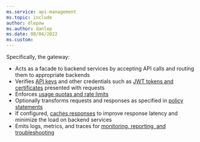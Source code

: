 ```yaml
---
ms.service: api-management
ms.topic: include
author: dlepow
ms.author: danlep
ms.date: 08/04/2022
ms.custom: 
---
```


Specifically, the gateway:

* Acts as a facade to backend services by accepting API calls and routing them to appropriate backends
* Verifies [API keys](../articles/api-management/api-management-subscriptions.md) and other credentials such as [JWT tokens and certificates](../articles/api-management/api-management-access-restriction-policies.md) presented with requests
* Enforces [usage quotas and rate limits](../articles/api-management/api-management-access-restriction-policies.md)
* Optionally transforms requests and responses as specified in [policy statements](../articles/api-management/api-management-howto-policies.md)
* If configured, [caches responses](../articles/api-management/api-management-howto-cache.md) to improve response latency and minimize the load on backend services
* Emits logs, metrics, and traces for [monitoring, reporting, and troubleshooting](../articles/api-management/observability.md) 